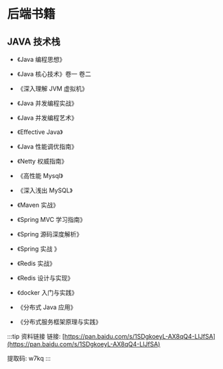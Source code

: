 # 后端书籍

## JAVA 技术栈

- 《Java 编程思想》

- 《Java 核心技术》卷一 卷二

- 《深入理解 JVM 虚拟机》

- 《Java 并发编程实战》

- 《Java 并发编程艺术》

- 《Effective Java》

- 《Java 性能调优指南》

* 《Netty 权威指南》

- 《高性能 Mysql》

- 《深入浅出 MySQL》

- 《Maven 实战》

- 《Spring MVC 学习指南》

- 《Spring 源码深度解析》

* 《Spring 实战 》

- 《Redis 实战》

* 《Redis 设计与实现》

* 《docker 入门与实践》

- 《分布式 Java 应用》

- 《分布式服务框架原理与实践》

:::tip 资料链接
链接: [https://pan.baidu.com/s/1SDgkoeyL-AX8qQ4-LlJfSA](https://pan.baidu.com/s/1SDgkoeyL-AX8qQ4-LlJfSA)

提取码: w7kq
:::
